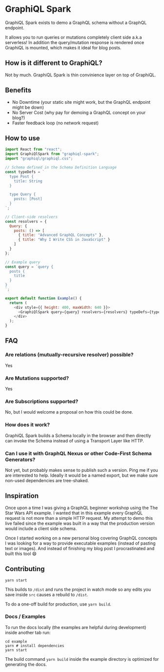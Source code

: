 # GraphiQL Spark

GraphiQL Spark exists to demo a GraphQL schema without a GraphQL endpoint.

It allows you to run queries or mutations completely client side a.k.a serverless!
In addition the query/mutation response is rendered once GraphiQL is mounted, which makes it ideal for blog posts.

## How is it different to GraphiQL?

Not by much. GraphiQL Spark is thin convinience layer on top of GraphiQL.

## Benefits

- No Downtime (your static site might work, but the GraphQL endpoint might be down)
- No Server Cost (why pay for demoing a GraphQL concept on your blog?)
- Faster feedback loop (no network request)

## How to use

```js
import React from "react";
import GraphiQlSpark from "graphiql-spark";
import "graphiql/graphiql.css";

// Schema defined in the Schema Definition Language
const typeDefs = `
  type Post {
    title: String
  }

  type Query {
    posts: [Post]
  }
`;

// Client-side resolvers
const resolvers = {
  Query: {
    posts: () => [
      { title: "Advanced GraphQL Concepts" },
      { title: "Why I Write CSS in JavaScript" }
    ]
  }
};

// Example query
const query = `query {
  posts {
    title
  }
}
`;

export default function Example() {
  return (
    <div style={{ height: 400, maxWidth: 640 }}>
      <GraphiQlSpark query={query} resolvers={resolvers} typeDefs={typeDefs} />
    </div>
  );
}
```

## FAQ

### Are relations (mutually-recursive resolver) possible?

Yes

### Are Mutations supported?

Yes

### Are Subscriptions supported?

No, but I would welcome a proposal on how this could be done.

### How does it work?

GraphiQL Spark builds a Schema locally in the browser and then directly can invoke the Schema instead of using a Transport Layer like HTTP.

### Can I use it with GraphQL Nexus or other Code-First Schema Generators?

Not yet, but probably makes sense to publish such a version. Ping me if you are interested to help. Ideally it would be a named export, but we make sure non-used dependencies are tree-shaked.

## Inspiration

Once upon a time I was giving a GraphQL beginner workshop using the The Star Wars API example. I wanted that in this example every GraphQL request is not more than a simple HTTP request. My attempt to demo this live failed since the example was built in a way that the production version would include a client side schema.

Once I started working on a new personal blog covering GraphQL concepts I was looking for a way to provide executable examples (instead of pasting text or images). And instead of finishing my blog post I procrastinated and built this tool 😄

## Contributing

```
yarn start
```

This builds to `/dist` and runs the project in watch mode so any edits you save inside `src` causes a rebuild to `/dist`.

To do a one-off build for production, use `yarn build`.

### Docs / Examples

To run the docs locally (the examples are helpful during development) inside another tab run:

```
cd example
yarn # install dependencies
yarn start
```

The build command `yarn build` inside the example directory is optimized for generating the docs.
